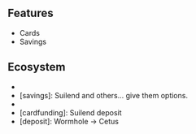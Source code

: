 ## Features

- Cards
- Savings

## Ecosystem

- [data]: Blockvision/Zettablock/SpaceTimeDB
- [savings]: Suilend and others... give them options.
- [transaction]: Cetus
- [cardfunding]: Suilend deposit
- [deposit]: Wormhole -> Cetus
